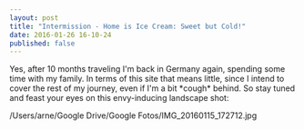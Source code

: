 ```yaml
---
layout: post
title: "Intermission - Home is Ice Cream: Sweet but Cold!"
date: 2016-01-26 16-10-24
published: false
---
```


Yes, after 10 months traveling I'm back in Germany again, spending some time with my family. In terms of this site that means little, since I intend to cover the rest of my journey, even if I'm a bit \*cough\* behind. So stay tuned and feast your eyes on this envy-inducing landscape shot:

/Users/arne/Google Drive/Google Fotos/IMG_20160115_172712.jpg
